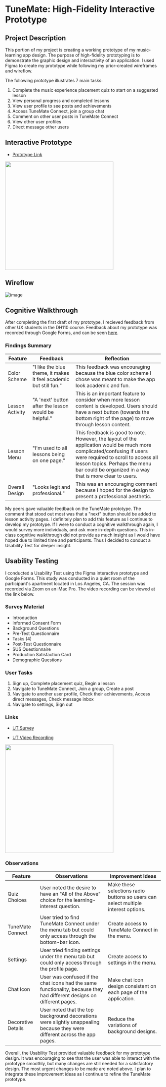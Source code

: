 # TuneMate: High-Fidelity Interactive Prototype

## Project Description
This portion of my project is creating a working prototype of my music-learning app design. The purpose of high-fidelity prototyping is to demonstrate the graphic design and interactivity of an application. I used Figma to create my prototype while following my prior-created wireframes and wireflow. 

The following prototype illustrates 7 main tasks:
1. Complete the music experience placement quiz to start on a suggested lesson
2. View personal progress and completed lessons
3. View user profile to see posts and achievements
4. Access TuneMate Connect, join a group chat
5. Comment on other user posts in TuneMate Connect
6. View other user profiles
7. Direct message other users

## Interactive Prototype

   - [Prototype Link](https://www.figma.com/proto/mTNDVQ6mx5xMnPFgbBonm6/Interactive-Prototype?node-id=2%3A99&scaling=scale-down&page-id=0%3A1&starting-point-node-id=2%3A99)

<a href="https://www.figma.com/proto/mTNDVQ6mx5xMnPFgbBonm6/Interactive-Prototype?node-id=2%3A99&scaling=scale-down&page-id=0%3A1&starting-point-node-id=2%3A99">
  <img src="https://user-images.githubusercontent.com/61765607/169178796-ed5b3065-06f8-423b-a935-38b375ee093c.png" height="350px"/>
</a>

## Wireflow
![image](https://user-images.githubusercontent.com/61765607/169180567-50b7e33d-6e61-4392-9bac-89d639b1df4e.png)


## Cognitive Walkthrough
After completing the first draft of my prototype, I recieved feedback from other UX students in the DH110 course. Feedback about my prototype was recorded through Google Forms, and can be seen [here](https://docs.google.com/document/d/1De325Z9QuXnAkKbLBi8ejk8dKOU9v8-tDfxbD_bGsUg/edit?usp=sharing).

### Findings Summary
| Feature | Feedback | Reflection |
|---|---|---|
| Color Scheme | "I like the blue theme, it makes it feel academic but still fun." | This feedback was encouraging because the blue color scheme I chose was meant to make the app look academic and fun. |
| Lesson Activity | "A 'next' button after the lesson would be helpful." | This is an important feature to consider when more lesson content is developed. Users should have a next button (towards the bottom right of the page) to move through lesson content.  |
| Lesson Menu | "I'm used to all lessons being on one page." | This feedback is good to note. However, the layout of the application would be much more complicated/confusing if users were required to scroll to access all lesson topics. Perhaps the menu bar could be organized in a way that is more clear to users. |
| Overall Design | "Looks legit and professional." | This was an encouraging comment because I hoped for the design to present a professional aesthetic. |

My peers gave valuable feedback on the TuneMate prototype. The comment that stood out most was that a "next" button should be added to lesson activity pages. I definitely plan to add this feature as I continue to develop my prototype. If I were to conduct a cognitive walkthrough again, I would survey more individuals, and ask more in-depth questions. This in-class cognitive walkthrough did not provide as much insight as I would have hoped due to limited time and participants. Thus I decided to conduct a Usability Test for deeper insight.

## Usability Testing

I conducted a Usability Test using the Figma interactive prototype and Google Forms. This study was conducted in a quiet room of the participant's apartment located in Los Angeles, CA. The session was recorded via Zoom on an iMac Pro. The video recording can be viewed at the link below.

### Survey Material
- Introduction
- Informed Consent Form
- Background Questions
- Pre-Test Questionnaire
- Tasks (4)
- Post-Test Questionnaire
- SUS Questionnaire
- Production Satisfaction Card
- Demographic Questions

### User Tasks
1. Sign up, Complete placement quiz, Begin a lesson
2. Navigate to TuneMate Connect, Join a group, Create a post
3. Navigate to another user profile, Check their achievements, Access direct messages, Check message inbox
4. Navigate to settings, Sign out

### Links

- [UT Survey](https://forms.gle/jWLUvMSqHgKdnAZbA)

- [UT Video Recording](https://youtu.be/2LO7HfHfpJg?t=0)


<a href="https://youtu.be/2LO7HfHfpJg?t=0">
  <img src="https://user-images.githubusercontent.com/61765607/169721071-5da1d7b4-ba98-4c2c-9c20-e6a9972f637b.png" height="350px"/>
</a>


### Observations
| Feature | Observations | Improvement Ideas |
|---|---|---|
| Quiz Choices | User noted the desire to have an "All of the Above" choice for the learning-interest question. | Make these selections radio buttons so users can select multiple interest options. |
| TuneMate Connect | User tried to find TuneMate Connect under the menu tab but could only access through the bottom-bar icon. | Create access to TuneMate Connect in the menu. |
| Settings | User tried finding settings under the menu tab but could only access through the profile page. | Create access to settings in the menu. |
| Chat Icon | User was confused if the chat icons had the same functionality, because they had different designs on different pages. | Make chat icon design consistent on each page of the application. |
| Decorative Details | User noted that the top background decorations were slightly unappealing because they were different across the app pages. | Reduce the variations of background designs. |

Overall, the Usability Test provided valuable feedback for my prototype design. It was encouraging to see that the user was able to interact with the prototype smoothly, but many changes are still needed for a satisfactory design. The most urgent changes to be made are noted above. I plan to integrate these improvement ideas as I continue to refine the TuneMate prototype.
